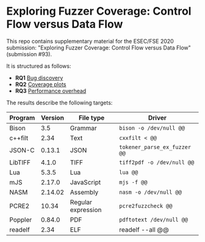 # Exploring Fuzzer Coverage: Control Flow versus Data Flow

This repo contains supplementary material for the ESEC/FSE 2020 submission:
"Exploring Fuzzer Coverage: Control Flow versus Data Flow" (submission #93).

It is structured as follows:

* **RQ1** [Bug discovery](bugs.md)
* **RQ2** [Coverage plots](coverage_plots.md)
* **RQ3** [Performance overhead](performance_overhead.md)

The results describe the following targets:

| Program | Version | File type          | Driver                       |
|---------|---------|--------------------|------------------------------|
| Bison   | 3.5     | Grammar            | `bison -o /dev/null @@`      |
| c++filt | 2.34    | Text               | `cxxfilt < @@`               |
| JSON-C  | 0.13.1  | JSON               | `tokener_parse_ex_fuzzer @@` |
| LibTIFF | 4.1.0   | TIFF               | `tiff2pdf -o /dev/null @@`   |
| Lua     | 5.3.5   | Lua                | `lua @@`                     |
| mJS     | 2.17.0  | JavaScript         | `mjs -f @@`                  |
| NASM    | 2.14.02 | Assembly           | `nasm -o /dev/null @@`       |
| PCRE2   | 10.34   | Regular expression | `pcre2fuzzcheck @@`          |
| Poppler | 0.84.0  | PDF                | `pdftotext /dev/null @@`     |
| readelf | 2.34    | ELF                | readelf --all @@             |
